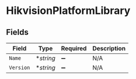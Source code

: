 # HikvisionPlatformLibrary


## Fields

| Field              | Type               | Required           | Description        |
| ------------------ | ------------------ | ------------------ | ------------------ |
| `Name`             | **string*          | :heavy_minus_sign: | N/A                |
| `Version`          | **string*          | :heavy_minus_sign: | N/A                |